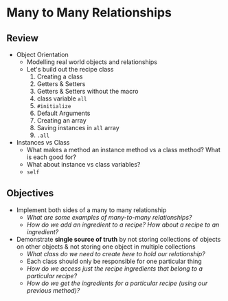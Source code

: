 # Many to Many Relationships

## Review
- Object Orientation
  - Modelling real world objects and relationships
  - Let's build out the recipe class
    1. Creating a class
    2. Getters & Setters
    3. Getters & Setters without the macro
    4. class variable `all`
    5. `#initialize`
    6. Default Arguments
    7. Creating an array
    8. Saving instances in `all` array
    9. `.all`
- Instances vs Class
  - What makes a method an instance method vs a class method? What is each good for?
  - What about instance vs class variables?
  - `self`

## Objectives
- Implement both sides of a many to many relationship
  - *What are some examples of many-to-many relationships?*
  - *How do we add an ingredient to a recipe? How about a recipe to an ingredient?*
- Demonstrate **single source of truth** by not storing collections of objects on other objects & not storing one object in multiple collections
  - *What class do we need to create here to hold our relationship?*
  - Each class should only be responsible for one particular thing
  - *How do we access just the recipe ingredients that belong to a particular recipe?*
  - *How do we get the ingredients for a particular recipe (using our previous method)?*
